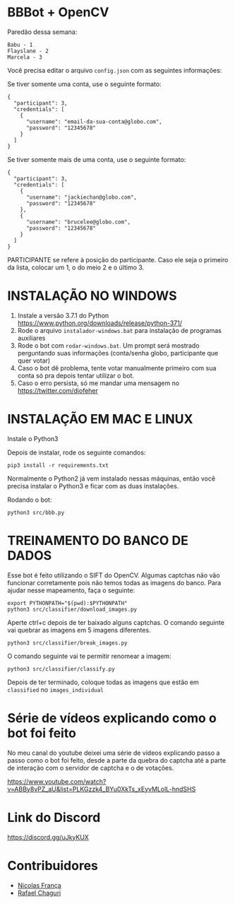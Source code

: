 BBBot + OpenCV
===============

Paredão dessa semana:
```
Babu - 1
Flayslane - 2
Marcela - 3
```

Você precisa editar o arquivo `config.json` com as seguintes informações:

Se tiver somente uma conta, use o seguinte formato:

```
{
  "participant": 3,
  "credentials": [
    {
      "username": "email-da-sua-conta@globo.com",
      "password": "12345678"
    }
  ]
}
```

Se tiver somente mais de uma conta, use o seguinte formato:

```
{
  "participant": 3,
  "credentials": [
    {
      "username": "jackiechan@globo.com",
      "password": "12345678"
    },
    {
      "username": "brucelee@globo.com",
      "password": "12345678"
    }
  ]
}
```



PARTICIPANTE se refere à posição do participante. Caso ele seja o primeiro da lista, colocar um 1,
o do meio 2 e o último 3.


INSTALAÇÃO NO WINDOWS
=====================


1) Instale a versão 3.7.1 do Python https://www.python.org/downloads/release/python-371/
2) Rode o arquivo `instalador-windows.bat` para instalação de programas auxiliares
3) Rode o bot com `rodar-windows.bat`. Um prompt será mostrado perguntando suas informações (conta/senha globo, participante que quer votar)
4) Caso o bot dê problema, tente votar manualmente primeiro com sua conta só pra depois tentar utilizar o bot.
5) Caso o erro persista, só me mandar uma mensagem no https://twitter.com/diofeher


INSTALAÇÃO EM MAC E LINUX
=========================

Instale o Python3

Depois de instalar, rode os seguinte comandos:

```
pip3 install -r requirements.txt
```

Normalmente o Python2 já vem instalado nessas máquinas, então você precisa instalar o Python3 e ficar com as duas instalações.

Rodando o bot:

```
python3 src/bbb.py
```


TREINAMENTO DO BANCO DE DADOS
=============================

Esse bot é feito utilizando o SIFT do OpenCV. Algumas captchas não vão funcionar corretamente pois não temos todas as imagens do banco. Para ajudar nesse mapeamento, faça o seguinte:

```
export PYTHONPATH="$(pwd):$PYTHONPATH"
python3 src/classifier/download_images.py
```

Aperte ctrl+c depois de ter baixado alguns captchas. O comando seguinte vai quebrar as imagens em 5 imagens diferentes.

```
python3 src/classifier/break_images.py
```

O comando seguinte vai te permitir renomear a imagem:

```
python3 src/classifier/classify.py
```

Depois de ter terminado, coloque todas as imagens que estão em `classified` no `images_individual`


Série de vídeos explicando como o bot foi feito
======================================================

No meu canal do youtube deixei uma série de vídeos explicando passo a passo como o bot foi feito, desde a parte da quebra do captcha até a parte de interação com o servidor de captcha e o de votações.

https://www.youtube.com/watch?v=ABBy8vPZ_aU&list=PLKGzzk4_BYu0XkTs_xEyvMLolL-hndSHS


Link do Discord
================

https://discord.gg/uJkyKUX


Contribuidores
================

  - [Nicolas França](https://twitter.com/NicolasFrancaX/)
  - [Rafael Chaguri](https://twitter.com/RafaelChaguri)
